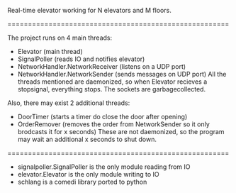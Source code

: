 Real-time elevator working for N elevators and M floors.

======================================================

The project runs on 4 main threads:
- Elevator (main thread)
- SignalPoller (reads IO and notifies elevator)
- NetworkHandler.NetworkReceiver (listens on a UDP port)
- NetworkHandler.NetworkSender (sends messages on UDP port)
All the threads mentioned are daemonized, so when Elevator recieves a stopsignal, everything stops. The sockets are garbagecollected.

Also, there may exist 2 additional threads:
- DoorTimer (starts a timer do close the door after opening)
- OrderRemover (removes the order from NetworkSender so it only brodcasts it for x seconds)
These are not daemonized, so the program may wait an additional x seconds to shut down.

======================================================

- signalpoller.SignalPoller is the only module reading from IO
- elevator.Elevator is the only module writing to IO
- schlang is a comedi library ported to python

